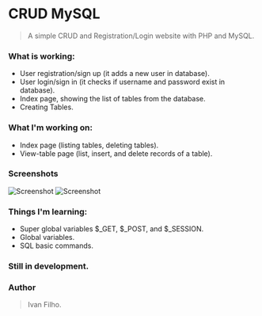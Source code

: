 # CRUD MySQL
> A simple CRUD and Registration/Login website with PHP and MySQL.

### What is working:
* User registration/sign up (it adds a new user in database).
* User login/sign in (it checks if username and password exist in database).
* Index page, showing the list of tables from the database.
* Creating Tables.

### What I'm working on:
* Index page (listing tables, deleting tables).
* View-table page (list, insert, and delete records of a table).

### Screenshots
![Screenshot](https://i.postimg.cc/K8g6KSyz/Screenshot-from-2019-02-17-10-41-22.png)
![Screenshot](https://i.postimg.cc/KYSdBqZ5/Screenshot-from-2019-02-17-10-41-56.png)


### Things I'm learning:
* Super global variables $_GET, $_POST, and $_SESSION.
* Global variables.
* SQL basic commands.

### Still in development.

### Author
> Ivan Filho.
